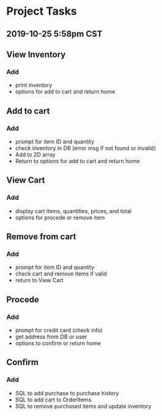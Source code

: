 # Project Tasks
## 2019-10-25 5:58pm CST

## View Inventory
### Add
- print inventory
- options for add to cart and return home

## Add to cart
### Add
- prompt for item ID and quantity
- check inventory in DB (error msg if not found or invalid)
- Add to 2D array
- Return to options for add to cart and return home

## View Cart
### Add
- display cart items, quantities, prices, and total
- options for procede or remove item

## Remove from cart
### Add
- prompt for item ID and quantity
- check cart and remove items if valid
- return to View Cart

## Procede
### Add
- prompt for credit card (check info)
- get address from DB or user
- options to confirm or return home

## Confirm
### Add
- SQL to add purchase to purchase history
- SQL to add cart to OrderItems
- SQL to remove purchased items and update inventory